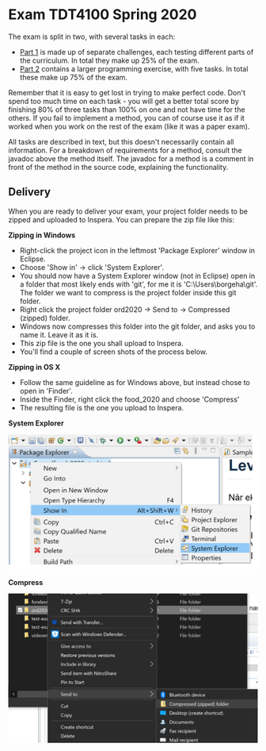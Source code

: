 # Exam TDT4100 Spring 2020

The exam is split in two, with several tasks in each:

- [Part 1](src/stuff/README_EN.md) is made up of separate challenges, each testing different parts of the curriculum. In total they make up 25% of the exam.
- [Part 2](src/food/README_EN.md) contains a larger programming exercise, with five tasks. In total these make up 75% of the exam.

Remember that it is easy to get lost in trying to make perfect code. Don't spend too much time on each task - you will get a better total score by finishing 80% of three tasks than 100% on one and not have time for the others. If you fail to implement a method, you can of course use it as if it worked when you work on the rest of the exam (like it was a paper exam).

All tasks are described in text, but this doesn't necessarily contain all information. For a breakdown of requirements for a method, consult the javadoc above the method itself. The javadoc for a method is a comment in front of the method in the source code, explaining the functionality. 

## Delivery
When you are ready to deliver your exam, your project folder needs to be zipped and uploaded to Inspera. You can prepare the zip file like this:

**Zipping in Windows**
- Right-click the project icon in the leftmost 'Package Explorer' window in Eclipse.
- Choose 'Show in' -> click 'System Explorer'.
- You should now have a System Explorer window (not in Eclipse) open in a folder that most likely ends with 'git', for me it is 'C:\Users\borgeha\git'. The folder we want to compress is the project folder inside this git folder.
- Right click the project folder ord2020 -> Send to  -> Compressed (zipped) folder.
- Windows now compresses this folder into the git folder, and asks you to name it. Leave it as it is.
- This zip file is the one you shall upload to Inspera.
- You'll find a couple of screen shots of the process below.

**Zipping in OS X**
- Follow the same guideline as for Windows above, but instead chose to open in 'Finder'.
- Inside the Finder, right click the food_2020 and choose 'Compress'
- The resulting file is the one you upload to Inspera.

**System Explorer**

<img src="System_Explorer.png" alt="drawing" width="600"/>

**Compress**

<img src="Compress.png" alt="drawing" width="600"/>
